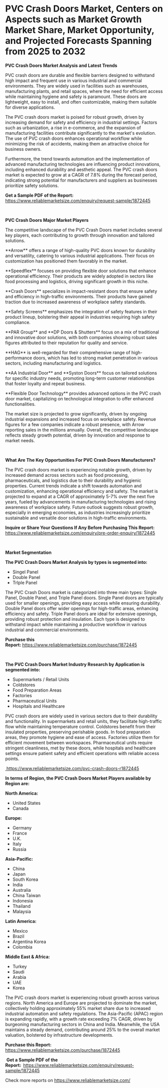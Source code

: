 <p><h1>PVC Crash Doors Market, Centers on Aspects such as Market Growth Market Share, Market Opportunity, and Projected Forecasts Spanning from 2025 to 2032</h1></p><p><strong>PVC Crash Doors Market Analysis and Latest Trends</strong></p>
<p><p>PVC crash doors are durable and flexible barriers designed to withstand high impact and frequent use in various industrial and commercial environments. They are widely used in facilities such as warehouses, manufacturing plants, and retail spaces, where the need for efficient access while maintaining hygiene and safety is paramount. These doors are lightweight, easy to install, and often customizable, making them suitable for diverse applications.</p><p>The PVC crash doors market is poised for robust growth, driven by increasing demand for safety and efficiency in industrial settings. Factors such as urbanization, a rise in e-commerce, and the expansion of manufacturing facilities contribute significantly to the market's evolution. The use of PVC crash doors enhances operational workflow while minimizing the risk of accidents, making them an attractive choice for business owners.</p><p>Furthermore, the trend towards automation and the implementation of advanced manufacturing technologies are influencing product innovations, including enhanced durability and aesthetic appeal. The PVC crash doors market is expected to grow at a CAGR of 7.8% during the forecast period, indicating strong potential for manufacturers and suppliers as businesses prioritize safety solutions.</p></p>
<p><strong>Get a Sample PDF of the Report:&nbsp;</strong> <a href="https://www.reliablemarketsize.com/enquiry/request-sample/1872445?utm_campaign=2444&utm_medium=2&utm_source=Github&utm_content=ia&utm_term=08042025&utm_id=pvc-crash-doors">https://www.reliablemarketsize.com/enquiry/request-sample/1872445</a></p>
<p>&nbsp;</p>
<p><strong>PVC Crash Doors Major Market Players</strong></p>
<p><p>The competitive landscape of the PVC Crash Doors market includes several key players, each contributing to growth through innovation and tailored solutions. </p><p>**Arrow** offers a range of high-quality PVC doors known for durability and versatility, catering to various industrial applications. Their focus on customization has positioned them favorably in the market.</p><p>**Speedflex** focuses on providing flexible door solutions that enhance operational efficiency. Their products are widely adopted in sectors like food processing and logistics, driving significant growth in this niche.</p><p>**Crash Doors** specializes in impact-resistant doors that ensure safety and efficiency in high-traffic environments. Their products have gained traction due to increased awareness of workplace safety standards.</p><p>**Safety Screens** emphasizes the integration of safety features in their product lineup, bolstering their appeal in industries requiring high safety compliance.</p><p>**PAR Group** and **DP Doors & Shutters** focus on a mix of traditional and innovative door solutions, with both companies showing robust sales figures attributed to their reputation for quality and service. </p><p>**HAG** is well-regarded for their comprehensive range of high-performance doors, which has led to strong market penetration in various sectors, including manufacturing and logistics.</p><p>**AA Industrial Door** and **Syston Doors** focus on tailored solutions for specific industry needs, promoting long-term customer relationships that foster loyalty and repeat business.</p><p>**Flexible Door Technology** provides advanced options in the PVC crash door market, capitalizing on technological integration to offer enhanced functionalities.</p><p>The market size is projected to grow significantly, driven by ongoing industrial expansions and increased focus on workplace safety. Revenue figures for a few companies indicate a robust presence, with Arrow reporting sales in the millions annually. Overall, the competitive landscape reflects steady growth potential, driven by innovation and response to market needs.</p></p>
<p>&nbsp;</p>
<p><strong>What Are The Key Opportunities For PVC Crash Doors Manufacturers?</strong></p>
<p><p>The PVC crash doors market is experiencing notable growth, driven by increased demand across sectors such as food processing, pharmaceuticals, and logistics due to their durability and hygienic properties. Current trends indicate a shift towards automation and customization, enhancing operational efficiency and safety. The market is projected to expand at a CAGR of approximately 5-7% over the next five years, fueled by advancements in manufacturing technologies and rising awareness of workplace safety. Future outlook suggests robust growth, especially in emerging economies, as industries increasingly prioritize sustainable and versatile door solutions in high-traffic environments.</p></p>
<p><strong>Inquire or Share Your Questions If Any Before Purchasing This Report:</strong> <a href="https://www.reliablemarketsize.com/enquiry/pre-order-enquiry/1872445?utm_campaign=2444&utm_medium=2&utm_source=Github&utm_content=ia&utm_term=08042025&utm_id=pvc-crash-doors">https://www.reliablemarketsize.com/enquiry/pre-order-enquiry/1872445</a></p>
<p>&nbsp;</p>
<p><strong>Market Segmentation</strong></p>
<p><strong>The PVC Crash Doors Market Analysis by types is segmented into:</strong></p>
<p><ul><li>Singel Panel</li><li>Double Panel</li><li>Trlple Panel</li></ul></p>
<p><p>The PVC Crash Doors market is categorized into three main types: Single Panel, Double Panel, and Triple Panel doors. Single Panel doors are typically used for smaller openings, providing easy access while ensuring durability. Double Panel doors offer wider openings for high-traffic areas, enhancing efficiency and safety. Triple Panel doors are ideal for extensive openings, providing robust protection and insulation. Each type is designed to withstand impact while maintaining a productive workflow in various industrial and commercial environments.</p></p>
<p><strong>Purchase this Report:&nbsp;</strong><a href="https://www.reliablemarketsize.com/purchase/1872445?utm_campaign=2444&utm_medium=2&utm_source=Github&utm_content=ia&utm_term=08042025&utm_id=pvc-crash-doors">https://www.reliablemarketsize.com/purchase/1872445</a></p>
<p>&nbsp;</p>
<p><strong>The PVC Crash Doors Market Industry Research by Application is segmented into:</strong></p>
<p><ul><li>Supermarkets / Retail Units</li><li>Coldstores</li><li>Food Preparation Areas</li><li>Factories</li><li>Pharmaceutical Units</li><li>Hospitals and Healthcare</li></ul></p>
<p><p>PVC crash doors are widely used in various sectors due to their durability and functionality. In supermarkets and retail units, they facilitate high-traffic flow while maintaining temperature control. Coldstores benefit from their insulated properties, preserving perishable goods. In food preparation areas, they promote hygiene and ease of access. Factories utilize them for efficient movement between workspaces. Pharmaceutical units require stringent cleanliness, met by these doors, while hospitals and healthcare settings ensure patient safety and efficient operations with reliable access points.</p></p>
<p><a href="https://www.reliablemarketsize.com/pvc-crash-doors-r1872445?utm_campaign=2444&utm_medium=2&utm_source=Github&utm_content=ia&utm_term=08042025&utm_id=pvc-crash-doors">&nbsp;https://www.reliablemarketsize.com/pvc-crash-doors-r1872445</a></p>
<p><strong>In terms of Region, the PVC Crash Doors Market Players available by Region are:</strong></p>
<p>
    <p> <strong> North America: </strong>
        <ul>
            <li>United States</li>
            <li>Canada</li>
        </ul>
        </p> 
    <p> <strong> Europe: </strong>
        <ul>
            <li>Germany</li>
            <li>France</li>
            <li>U.K.</li>
            <li>Italy</li>
            <li>Russia</li>
        </ul>
        </p> 
    <p> <strong> Asia-Pacific: </strong>
        <ul>
            <li>China</li>
            <li>Japan</li>
            <li>South Korea</li>
            <li>India</li>
            <li>Australia</li>
            <li>China Taiwan</li>
            <li>Indonesia</li>
            <li>Thailand</li>
            <li>Malaysia</li>
        </ul>
        </p> 
    <p> <strong> Latin America: </strong>
        <ul>
            <li>Mexico</li>
            <li>Brazil</li>
            <li>Argentina Korea</li>
            <li>Colombia</li>
        </ul>
        </p> 
    <p> <strong> Middle East & Africa: </strong>
        <ul>
            <li>Turkey</li>
            <li>Saudi</li>
            <li>Arabia</li>
            <li>UAE</li>
            <li>Korea</li>
        </ul>
    </p>
    </p>
<p><p>The PVC crash doors market is experiencing robust growth across various regions. North America and Europe are projected to dominate the market, collectively holding approximately 55% market share due to increased industrial automation and safety regulations. The Asia-Pacific (APAC) region is expanding rapidly, with a growth rate exceeding 7% CAGR, driven by burgeoning manufacturing sectors in China and India. Meanwhile, the USA maintains a steady demand, contributing around 25% to the overall market valuation, bolstered by infrastructure developments.</p></p>
<p><strong>Purchase this Report: </strong><a href="https://www.reliablemarketsize.com/purchase/1872445?utm_campaign=2444&utm_medium=2&utm_source=Github&utm_content=ia&utm_term=08042025&utm_id=pvc-crash-doors">https://www.reliablemarketsize.com/purchase/1872445</a></p>
<p>&nbsp;<strong>Get a Sample PDF of the Report:&nbsp;&nbsp;</strong><a href="https://www.reliablemarketsize.com/enquiry/request-sample/1872445?utm_campaign=2444&utm_medium=2&utm_source=Github&utm_content=ia&utm_term=08042025&utm_id=pvc-crash-doors">https://www.reliablemarketsize.com/enquiry/request-sample/1872445</a></p>
<p><strong></strong></p>
<p>Check more reports on <a href="https://www.reliablemarketsize.com/?utm_campaign=2444&utm_medium=2&utm_source=Github&utm_content=ia&utm_term=08042025&utm_id=pvc-crash-doors">https://www.reliablemarketsize.com/</a></p>